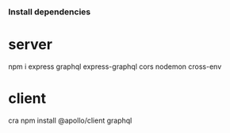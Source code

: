 ### Install dependencies

# server
npm i express graphql express-graphql cors nodemon cross-env



# client
cra
npm install @apollo/client graphql